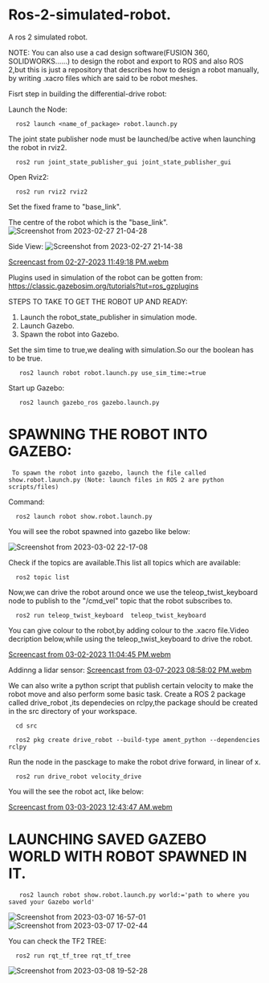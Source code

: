 # Ros-2-simulated-robot.
A ros 2 simulated robot.

NOTE: You can also use a cad design software(FUSION 360, SOLIDWORKS......) to design the robot and export to ROS  and also ROS 2,but this is just a repository that describes how to design a robot manually, by writing .xacro files which are said to be robot meshes.

Fisrt step in building the differential-drive robot:

Launch the Node:
```
  ros2 launch <name_of_package> robot.launch.py
```

The joint state publisher node must be launched/be active when launching the robot in rviz2.
```
  ros2 run joint_state_publisher_gui joint_state_publisher_gui
```

Open Rviz2:
```
  ros2 run rviz2 rviz2
```

Set the fixed frame to "base_link".

The centre of the robot which is the "base_link".
![Screenshot from 2023-02-27 21-04-28](https://user-images.githubusercontent.com/97457075/221671549-a60614d6-63c9-412c-a5c9-c64f835dd671.png)

Side View:
![Screenshot from 2023-02-27 21-14-38](https://user-images.githubusercontent.com/97457075/221673697-7cae1bd6-102d-47cf-85dd-04da080cab99.png)

[Screencast from 02-27-2023 11:49:18 PM.webm](https://user-images.githubusercontent.com/97457075/221705863-6d2f564c-4097-4932-8e82-64d90084fdc4.webm)

Plugins used in simulation of the robot can be gotten from:
https://classic.gazebosim.org/tutorials?tut=ros_gzplugins


STEPS TO TAKE TO GET THE ROBOT UP AND READY:
1. Launch the robot_state_publisher in simulation mode.
2. Launch Gazebo.
3. Spawn the robot into Gazebo.

Set the sim time to true,we dealing with simulation.So our the boolean has to be true.
```
   ros2 launch robot robot.launch.py use_sim_time:=true
```
Start up Gazebo:
```
   ros2 launch gazebo_ros gazebo.launch.py 
```

# SPAWNING THE ROBOT INTO GAZEBO:
     To spawn the robot into gazebo, launch the file called show.robot.launch.py (Note: launch files in ROS 2 are python scripts/files)
 Command:
 ```
   ros2 launch robot show.robot.launch.py
 ```
 You will see the robot spawned into gazebo like below:
 
 ![Screenshot from 2023-03-02 22-17-08](https://user-images.githubusercontent.com/97457075/222561038-04a12b53-c1d6-42e7-8cdf-2b6499aefbdf.png)

 
 
 
 Check if the topics are available.This list all topics which are available:
 ```
   ros2 topic list
 ```
 Now,we can drive the robot around once we use the teleop_twist_keyboard node to publish to the "/cmd_vel" topic that the robot subscribes to.
 
 ```
   ros2 run teleop_twist_keyboard  teleop_twist_keyboard
 ```
 
 You can give colour to the robot,by adding colour to the .xacro file.Video decription below,while using the teleop_twist_keyboard to drive the robot.
 
 [Screencast from 03-02-2023 11:04:45 PM.webm](https://user-images.githubusercontent.com/97457075/222569557-016ae0a3-1b43-441e-ab52-4344ecfc5c50.webm)
 
 Addinng a lidar sensor:
 [Screencast from 03-07-2023 08:58:02 PM.webm](https://user-images.githubusercontent.com/97457075/223538992-d2d897b3-c436-40bc-8989-4de39ececbb7.webm)


 
 
 

 We can also write a python script that publish certain velocity to make the robot move and also perform some basic task.
 Create a ROS 2 package called drive_robot ,its dependecies on rclpy,the package should be created in the src directory of your workspace.
 
 ```
   cd src
 ```
 
 ```
   ros2 pkg create drive_robot --build-type ament_python --dependencies rclpy
 
 ```
 Run the node in the pasckage to make the robot drive forward, in linear of x.
 ```
   ros2 run drive_robot velocity_drive
 ```
  You will the see the robot act, like below:
  
  

  
  [Screencast from 03-03-2023 12:43:47 AM.webm](https://user-images.githubusercontent.com/97457075/222590332-fec34d65-4f11-43e1-b4f4-cf45d85dcf75.webm)

 
 # LAUNCHING SAVED GAZEBO WORLD WITH ROBOT SPAWNED IN IT.
 ```
    ros2 launch robot show.robot.launch.py world:='path to where you saved your Gazebo world'
 ```
 ![Screenshot from 2023-03-07 16-57-01](https://user-images.githubusercontent.com/97457075/223492102-4b27dd07-a5f6-4b56-91f1-b20b52a065ba.png)
![Screenshot from 2023-03-07 17-02-44](https://user-images.githubusercontent.com/97457075/223492458-2b3d6ffe-db92-44e4-8a41-42573fa984d6.png)

You can check the TF2 TREE:
```
  ros2 run rqt_tf_tree rqt_tf_tree
```
![Screenshot from 2023-03-08 19-52-28](https://user-images.githubusercontent.com/97457075/223807831-64f8f7f3-c000-4d08-82b0-b4725c639a14.png)




 
